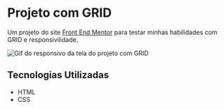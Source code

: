 # Projeto com GRID
Um projeto do site [Front End Mentor](https://www.frontendmentor.io/) para testar minhas habilidades com GRID e responsivilidade.

<img src="./design/projeto-grid.gif" alt="Gif do responsivo da tela do projeto com GRID">

## Tecnologias Utilizadas
- HTML
- CSS
